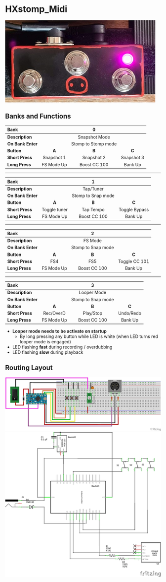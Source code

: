 # HXstomp_Midi

![](01_midi.jpg)

## Banks and Functions

| Bank              |            |          0          |            |
| :---------------- | :--------: | :-----------------: | :--------: |
| **Description**   |            |    Snapshot Mode    |            |
| **On Bank Enter** |            | Stomp to Stomp mode |            |
| **Button**        |   **A**    |        **B**        |   **C**    |
| **Short Press**   | Snapshot 1 |     Snapshot 2      | Snapshot 3 |
| **Long Press**    | FS Mode Up |    Boost CC 100     |  Bank Up   |

---

| Bank              |              |         1          |               |
| :---------------- | :----------: | :----------------: | :-----------: |
| **Description**   |              |     Tap/Tuner      |               |
| **On Bank Enter** |              | Stomp to Snap mode |               |
| **Button**        |    **A**     |       **B**        |     **C**     |
| **Short Press**   | Toggle tuner |     Tap Tempo      | Toggle Bypass |
| **Long Press**    |  FS Mode Up  |    Boost CC 100    |    Bank Up    |

---

| Bank              |            |         2          |               |
| :---------------- | :--------: | :----------------: | :-----------: |
| **Description**   |            |      FS Mode       |               |
| **On Bank Enter** |            | Stomp to Snap mode |               |
| **Button**        |   **A**    |       **B**        |     **C**     |
| **Short Press**   |    FS4     |        FS5         | Toggle CC 101 |
| **Long Press**    | FS Mode Up |    Boost CC 100    |    Bank Up    |

---

| Bank              |            |         3          |           |
| :---------------- | :--------: | :----------------: | :-------: |
| **Description**   |            |    Looper Mode     |           |
| **On Bank Enter** |            | Stomp to Snap mode |           |
| **Button**        |   **A**    |       **B**        |   **C**   |
| **Short Press**   | Rec/OverD  |     Play/Stop      | Undo/Redo |
| **Long Press**    | FS Mode Up |    Boost CC 100    |  Bank Up  |

- **Looper mode needs to be activate on startup**
  - By long pressing any button while LED is white (when LED turns red looper mode is engaged)
- LED flashing **fast** during recording / overdubbing
- LED flashing **slow** during playback

## Routing Layout

![](HX_Stomp_Midi_Steckplatine.png)
![](HX_Stomp_Midi_Schaltplan.png)
